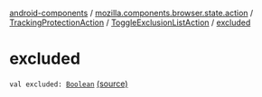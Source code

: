 [android-components](../../../index.md) / [mozilla.components.browser.state.action](../../index.md) / [TrackingProtectionAction](../index.md) / [ToggleExclusionListAction](index.md) / [excluded](./excluded.md)

# excluded

`val excluded: `[`Boolean`](https://kotlinlang.org/api/latest/jvm/stdlib/kotlin/-boolean/index.html) [(source)](https://github.com/mozilla-mobile/android-components/blob/master/components/browser/state/src/main/java/mozilla/components/browser/state/action/BrowserAction.kt#L264)